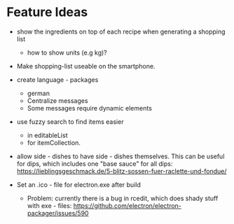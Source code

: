 # Feature Ideas
- show the ingredients on top of each recipe when generating a shopping list
  - how to show units (e.g kg)?

- Make shopping-list useable on the smartphone.

- create language - packages
  - german
  - Centralize messages
  - Some messages require dynamic elements

- use fuzzy search to find items easier
    - in editableList
    - for itemCollection.

- allow side - dishes to have side - dishes themselves. This can be useful for dips, which includes one "base sauce" for all dips: https://lieblingsgeschmack.de/5-blitz-sossen-fuer-raclette-und-fondue/

- Set an .ico - file for electron.exe after build
  - Problem: currently there is a bug in rcedit, which does shady stuff with exe - files: https://github.com/electron/electron-packager/issues/590